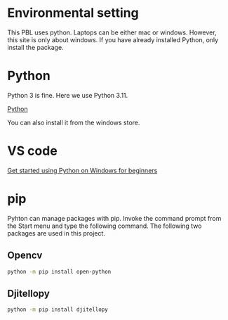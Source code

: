 # Environmental setting
This PBL uses python. Laptops can be either mac or windows. However, this site is only about windows.
If you have already installed Python, only install the package.
# Python
Python 3 is fine. Here we use Python 3.11.

[Python](https://www.python.org/downloads/)

You can also install it from the windows store.

# VS code

[Get started using Python on Windows for beginners](https://learn.microsoft.com/en-us/windows/python/beginners)




# pip
Pyhton can manage packages with pip.
Invoke the command prompt from the Start menu and type the following command.
The following two packages are used in this project.
## Opencv
```bash
python -m pip install open-python
```
## Djitellopy
```bash
python -m pip install djitellopy
```
